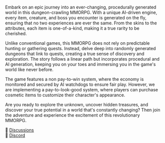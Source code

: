 Embark on an epic journey into an ever-changing, procedurally generated world in this dungeon-crawling MMORPG. With a unique AI-driven engine, every item, creature, and boss you encounter is generated on the fly, ensuring that no two experiences are ever the same. From the skins to the attributes, each item is one-of-a-kind, making it a true rarity to be cherished.

Unlike conventional games, this MMORPG does not rely on predictable hunting or gathering quests. Instead, delve deep into randomly generated dungeons that link to quests, creating a true sense of discovery and exploration. The story follows a linear path but incorporates procedural and AI generation, keeping you on your toes and immersing you in the game's world like never before.

The game features a non pay-to-win system, where the economy is monitored and secured by AI watchdogs to ensure fair play. However, we are implementing a pay-to-look-good system, where players can purchase cosmetic items to customize their character's appearance.

Are you ready to explore the unknown, uncover hidden treasures, and discover your true potential in a world that's constantly changing? Then join the adventure and experience the excitement of this revolutionary MMORPG.

💬 [Discussions](https://github.com/orgs/EndlessHalls/discussions) \
👾 [Discord](https://endlesshalls.com/discord)
